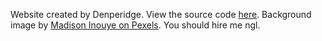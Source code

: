 Website created by Denperidge. View the source code [here](https://github.com/Denperidge/Resume). Background image by [Madison Inouye on Pexels](https://www.pexels.com/photo/pink-clouds-1831234/). You should hire me ngl.
